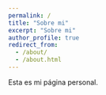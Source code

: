 ```yaml
---
permalink: /
title: "Sobre mi"
excerpt: "Sobre mi"
author_profile: true
redirect_from: 
  - /about/
  - /about.html
---
```


Esta es mi página personal.